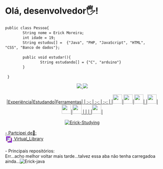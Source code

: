 # Olá, desenvolvedor🖐!


    public class Pessoa{
            String nome = Erick Moreira;
            int idade = 19;
            String estudou[] =  {"Java", "PHP, "JavaScript", "HTML", "CSS", "Banco de dados"};

            public void estudar(){
                    String estudando[] = {"C", "arduino"}
            }
      
     }

<div align="center">
  <a href="https://github.com/ErickMoreira13">
  <img height="180em" src="https://github-readme-stats.vercel.app/api?username=ErickMoreira13&show_icons=true&theme=dark&include_all_commits=true&count_private=true"/>
  <img height="180em" src="https://github-readme-stats.vercel.app/api/top-langs/?username=ErickMoreira13&layout=compact&langs_count=7&theme=dark"/>
</div>
    
</br>
<div align="center">
|Experiência|Estudando|Ferramentas|
|   :-: |   :-:   |     :-:   |
|<img height="30" width="30" src="https://cdn.jsdelivr.net/gh/devicons/devicon/icons/java/java-original.svg" />|<img height="30" width="30" src="https://cdn.jsdelivr.net/gh/devicons/devicon/icons/c/c-original.svg" />|<img height="30" width="30" src="https://cdn.jsdelivr.net/gh/devicons/devicon/icons/vscode/vscode-original.svg" />|
|<img height="30" width="30" src="https://cdn.jsdelivr.net/gh/devicons/devicon/icons/mysql/mysql-original.svg" />|<img height="30" width="30" src="https://cdn.jsdelivr.net/gh/devicons/devicon/icons/arduino/arduino-original.svg" />|<img height="30" width="30" src="https://cdn.jsdelivr.net/gh/devicons/devicon/icons/opera/opera-original.svg" /> |
| | |<img height="30" width="30" src="https://cdn.icon-icons.com/icons2/183/PNG/256/Dev_22513.png"/>|
    

</div>
  </br>
 <div align="center">
   <img alt="Erick-Studying" width="500" src="https://i.pinimg.com/originals/23/60/17/2360177deef4dcbf5b029f3b97b3448b.jpg"/>
 </div> 
 
  <div>
  <br/>

  <div>
    - Partcipei de🤝: <br/>
    <img align="center" alt="Erick-vlicon" height="25" width="25" src="https://github.com/LoopMon/virtual_library/blob/master/views/img/icone-grande.png">
    <a href="https://github.com/LoopMon/virtual_library.git">Virtual_Library<a> <br/>
  </div>
  
  <div>
  <br/>- Principais repositórios: <br/>
    Err...acho melhor voltar mais tarde...talvez essa aba não tenha carregadoa ainda...<img alt="Erick-java" height="15" width="15" src="https://user-images.githubusercontent.com/92134629/197406530-0977856d-e49b-4147-a806-814460dc3b2d.png">
  </div>
  
  
          
          
  
  
 
